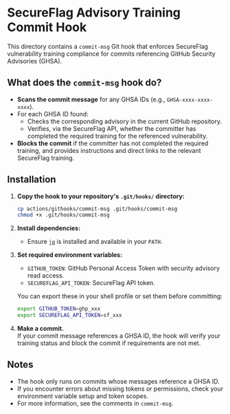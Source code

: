 # SecureFlag Advisory Training Commit Hook

This directory contains a `commit-msg` Git hook that enforces SecureFlag vulnerability training compliance for commits referencing GitHub Security Advisories (GHSA).

## What does the `commit-msg` hook do?

- **Scans the commit message** for any GHSA IDs (e.g., `GHSA-xxxx-xxxx-xxxx`).
- For each GHSA ID found:
  - Checks the corresponding advisory in the current GitHub repository.
  - Verifies, via the SecureFlag API, whether the committer has completed the required training for the referenced vulnerability.
- **Blocks the commit** if the committer has not completed the required training, and provides instructions and direct links to the relevant SecureFlag training.

## Installation

1. **Copy the hook to your repository's `.git/hooks/` directory:**

   ```sh
   cp actions/githooks/commit-msg .git/hooks/commit-msg
   chmod +x .git/hooks/commit-msg
   ```

2. **Install dependencies:**
   - Ensure [`jq`](https://stedolan.github.io/jq/) is installed and available in your `PATH`.

3. **Set required environment variables:**

   - `GITHUB_TOKEN`: GitHub Personal Access Token with security advisory read access.
   - `SECUREFLAG_API_TOKEN`: SecureFlag API token.

   You can export these in your shell profile or set them before committing:

   ```sh
   export GITHUB_TOKEN=ghp_xxx
   export SECUREFLAG_API_TOKEN=sf_xxx
   ```

4. **Make a commit.**  
   If your commit message references a GHSA ID, the hook will verify your training status and block the commit if requirements are not met.

## Notes

- The hook only runs on commits whose messages reference a GHSA ID.
- If you encounter errors about missing tokens or permissions, check your environment variable setup and token scopes.
- For more information, see the comments in `commit-msg`.
